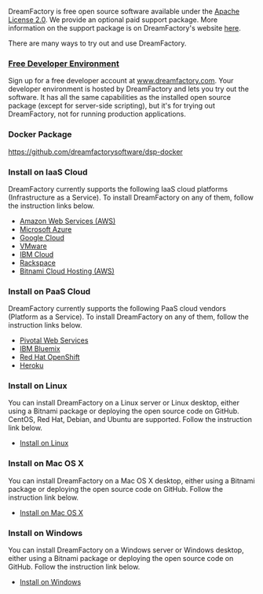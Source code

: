 DreamFactory is free open source software available under the [Apache License 2.0](http://www.apache.org/licenses/LICENSE-2.0.html). We provide an optional paid support package. More information on the support package is on DreamFactory's website [here](http://www.dreamfactory.com/pricing/support). 

There are many ways to try out and use DreamFactory. 

### [Free Developer Environment](Free-Sandbox-Account)

Sign up for a free developer account at <a href="http://www.dreamfactory.com">www.dreamfactory.com</a>. Your developer environment is hosted by DreamFactory and lets you try out the software. It has all the same capabilities as the installed open source package (except for server-side scripting), but it's for trying out DreamFactory, not for running production applications.

### Docker Package

https://github.com/dreamfactorysoftware/dsp-docker

### Install on IaaS Cloud

DreamFactory currently supports the following IaaS cloud platforms (Infrastructure as a Service). To install DreamFactory on any of them, follow the instruction links below.

* [Amazon Web Services (AWS)](https://bitnami.com/stack/dreamfactory/cloud/amazon)   
* [Microsoft Azure](https://bitnami.com/stack/dreamfactory/cloud/azure)
* [Google Cloud](https://bitnami.com/stack/dreamfactory/cloud/google)
* [VMware](https://bitnami.com/stack/dreamfactory/virtual-machine)
* [IBM Cloud](https://www.dreamfactory.com/ibmcloudlanding)
* [Rackspace](https://www.dreamfactory.com/rackspacelanding)  
* [Bitnami Cloud Hosting (AWS)](https://bitnami.com/stack/dreamfactory/cloud)   

### Install on PaaS Cloud

DreamFactory currently supports the following PaaS cloud vendors (Platform as a Service). To install DreamFactory on any of them, follow the instruction links below.

* [Pivotal Web Services](http://www.dreamfactory.com/pwslanding)
* [IBM Bluemix](https://www.dreamfactory.com/bluemixlanding)
* [Red Hat OpenShift](Deploying-to-OpenShift)
* [Heroku](Deploying-to-Heroku)

### Install on Linux

You can install DreamFactory on a Linux server or Linux desktop, either using a Bitnami package or deploying the open source code on GitHub. CentOS, Red Hat, Debian, and Ubuntu are supported. Follow the instruction link below. 

* [Install on Linux](Install-on-Linux)

### Install on Mac OS X

You can install DreamFactory on a Mac OS X desktop, either using a Bitnami package or deploying the open source code on GitHub. Follow the instruction link below. 

* [Install on Mac OS X](Install-Mac-OS-X)

### Install on Windows

You can install DreamFactory on a Windows server or Windows desktop, either using a Bitnami package or deploying the open source code on GitHub. Follow the instruction link below. 

* [Install on Windows](Install-Microsoft-Windows)